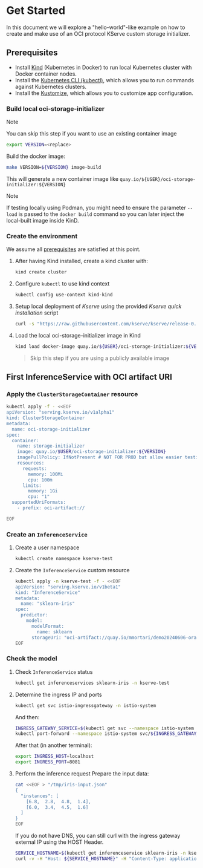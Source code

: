 # Get Started

In this document we will explore a "hello-world"-like example on how to create and make use of an
OCI protocol KServe custom storage initializer.

## Prerequisites

* Install [Kind](https://kind.sigs.k8s.io/docs/user/quick-start) (Kubernetes in Docker) to run local Kubernetes cluster with Docker container nodes.
* Install the [Kubernetes CLI (kubectl)](https://kubernetes.io/docs/tasks/tools/), which allows you to run commands against Kubernetes clusters.
* Install the [Kustomize](https://kustomize.io/), which allows you to customize app configuration.

### Build local oci-storage-initializer

> [!NOTE]
> You can skip this step if you want to use an existing container image

```bash
export VERSION=<replace>
```
Build the docker image:
```bash
make VERSION=${VERSION} image-build
```

This will generate a new container image like `quay.io/${USER}/oci-storage-initializer:${VERSION}`

> [!NOTE]
> If testing locally using Podman, you might need to ensure the parameter `--load` is passed to the `docker build` command so you can later inject the local-built image inside KinD.

### Create the environment

We assume all [prerequisites](#prerequisites) are satisfied at this point.

1. After having Kind installed, create a kind cluster with:
    ```bash
    kind create cluster
    ```

2. Configure `kubectl` to use kind context
    ```bash
    kubectl config use-context kind-kind
    ```

3. Setup local deployment of *Kserve* using the provided *Kserve quick installation* script
    ```bash
    curl -s "https://raw.githubusercontent.com/kserve/kserve/release-0.12/hack/quick_install.sh" | bash
    ```

4. Load the local oci-storage-initializer image in Kind
   ```bash
   kind load docker-image quay.io/${USER}/oci-storage-initializer:${VERSION}
   ```
   > Skip this step if you are using a publicly available image

## First InferenceService with OCI artifact URI

### Apply the `ClusterStorageContainer` resource

```bash
kubectl apply -f - <<EOF
apiVersion: "serving.kserve.io/v1alpha1"
kind: ClusterStorageContainer
metadata:
  name: oci-storage-initializer
spec:
  container:
    name: storage-initializer
    image: quay.io/$USER/oci-storage-initializer:${VERSION}
    imagePullPolicy: IfNotPresent # NOT FOR PROD but allow easier testing of local images with KinD (just remove for prod)
    resources:
      requests:
        memory: 100Mi
        cpu: 100m
      limits:
        memory: 1Gi
        cpu: "1"
  supportedUriFormats:
    - prefix: oci-artifact://

EOF
```

### Create an `InferenceService`

1. Create a user namespace
   ```bash
   kubectl create namespace kserve-test
   ```

2. Create the `InferenceService` custom resource
   ```bash
   kubectl apply -n kserve-test -f - <<EOF
   apiVersion: "serving.kserve.io/v1beta1"
   kind: "InferenceService"
   metadata:
     name: "sklearn-iris"
   spec:
     predictor:
       model:
         modelFormat:
           name: sklearn
         storageUri: "oci-artifact://quay.io/mmortari/demo20240606-orascsi-ociartifactrepo:latest"
   EOF
   ```

### Check the model

1. Check `InferenceService` status
   ```bash
   kubectl get inferenceservices sklearn-iris -n kserve-test
   ```

2. Determine the ingress IP and ports
   ```bash
   kubectl get svc istio-ingressgateway -n istio-system
   ```

   And then:
   ```bash
   INGRESS_GATEWAY_SERVICE=$(kubectl get svc --namespace istio-system --selector="app=istio-ingressgateway" --output jsonpath='{.items[0].metadata.name}')
   kubectl port-forward --namespace istio-system svc/${INGRESS_GATEWAY_SERVICE} 8081:80
   ```

   After that (in another terminal):
   ```bash
   export INGRESS_HOST=localhost
   export INGRESS_PORT=8081
   ```

3. Perform the inference request
   Prepare the input data:
   ```bash
   cat <<EOF > "/tmp/iris-input.json"
   {
     "instances": [
       [6.8,  2.8,  4.8,  1.4],
       [6.0,  3.4,  4.5,  1.6]
     ]
   }
   EOF
   ```
   
   If you do not have DNS, you can still curl with the ingress gateway external IP using the HOST Header.
   ```bash
   SERVICE_HOSTNAME=$(kubectl get inferenceservice sklearn-iris -n kserve-test -o jsonpath='{.status.url}' | cut -d "/" -f 3)
   curl -v -H "Host: ${SERVICE_HOSTNAME}" -H "Content-Type: application/json" "http://${INGRESS_HOST}:${INGRESS_PORT}/v1/models/sklearn-iris:predict" -d @/tmp/iris-input.json
   ```
